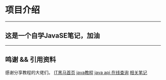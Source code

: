 # 项目介绍

---

## 这是一个自学JavaSE笔记，加油

---

## 鸣谢 && 引用资料

感谢分享教程的大佬们。
[IT黑马首页](https://space.bilibili.com/37974444)
[java教程]( https://www.bilibili.com/video/BV17F411T7Ao/?spm_id_from=333.1387.favlist.content.click&vd_source=6c942b16cbc2fc956585136ac4ffc82b )
[java api 在线查询]( https://doc.qzxdp.cn/jdk/17/zh/api/index.html)
[相关笔记](https://github.com/An53657/NOTE)
